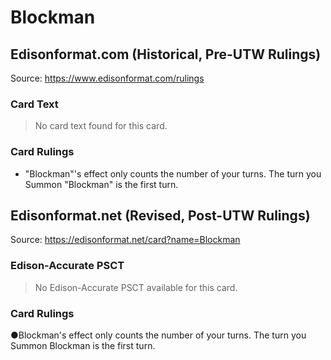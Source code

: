 # Blockman

## Edisonformat.com (Historical, Pre-UTW Rulings)

Source: https://www.edisonformat.com/rulings

### Card Text

> No card text found for this card.

### Card Rulings

*   "Blockman"'s effect only counts the number of your turns. The turn you Summon "Blockman" is the first turn.

## Edisonformat.net (Revised, Post-UTW Rulings)

Source: https://edisonformat.net/card?name=Blockman

### Edison-Accurate PSCT

> No Edison-Accurate PSCT available for this card.

### Card Rulings

●Blockman's effect only counts the number of your turns. The turn you Summon Blockman is the first turn.
            